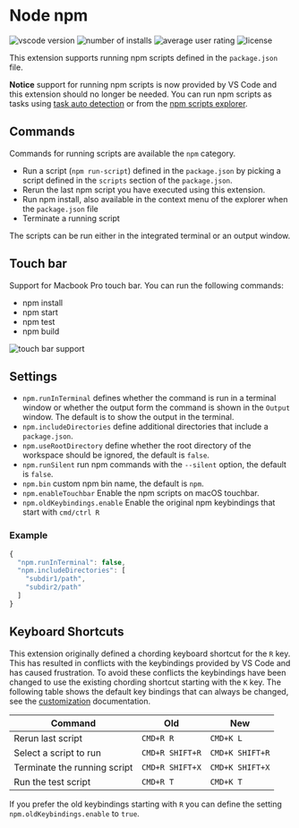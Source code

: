# Node npm

![vscode version](https://vsmarketplacebadge.apphb.com/version/eg2.vscode-npm-script.svg)
![number of installs](https://vsmarketplacebadge.apphb.com/installs/eg2.vscode-npm-script.svg)
![average user rating](https://vsmarketplacebadge.apphb.com/rating/eg2.vscode-npm-script.svg)
![license](https://img.shields.io/github/license/microsoft/vscode-npm-scripts.svg)

This extension supports running npm scripts defined in the `package.json` file.

**Notice** support for running npm scripts is now provided by VS Code and this extension should no longer be needed. You can run npm scripts as tasks using [task auto detection](https://code.visualstudio.com/Docs/editor/tasks#_task-autodetection) or from the [npm scripts explorer](https://code.visualstudio.com/docs/getstarted/tips-and-tricks#_run-npm-scripts-as-tasks-from-the-explorer).

## Commands

Commands for running scripts are available the `npm` category.

- Run a script (`npm run-script`) defined in the `package.json` by picking a script
  defined in the `scripts` section of the `package.json`.
- Rerun the last npm script you have executed using this extension.
- Run npm install, also available in the context menu of the explorer when the `package.json` file
- Terminate a running script

The scripts can be run either in the integrated terminal or an output window.

## Touch bar

Support for Macbook Pro touch bar. You can run the following commands:

- npm install
- npm start
- npm test
- npm build

![touch bar support](images/touchbar-support.png)

## Settings

- `npm.runInTerminal` defines whether the command is run
  in a terminal window or whether the output form the command is shown in the `Output` window. The default is to show the output in the terminal.
- `npm.includeDirectories` define additional directories that include a `package.json`.
- `npm.useRootDirectory` define whether the root directory of the workspace should be ignored, the default is `false`.
- `npm.runSilent` run npm commands with the `--silent` option, the default is `false`.
- `npm.bin` custom npm bin name, the default is `npm`.
- `npm.enableTouchbar` Enable the npm scripts on macOS touchbar.
- `npm.oldKeybindings.enable` Enable the original npm keybindings that start with `cmd/ctrl R`

### Example

```javascript
{
  "npm.runInTerminal": false,
  "npm.includeDirectories": [
    "subdir1/path",
    "subdir2/path"
  ]
}
```

## Keyboard Shortcuts

This extension originally defined a chording keyboard shortcut for the `R` key. This has resulted in conflicts with the keybindings provided by VS Code and has caused frustration. To avoid these conflicts the keybindings have been changed to use the existing chording shortcut starting with the `K` key. The following table shows the default key bindings that can always be changed, see the [customization](https://code.visualstudio.com/docs/customization/keybindings) documentation.

| Command     | Old         | New       |
| ----------- | ----------- |-----------|
| Rerun last script | `CMD+R R` | `CMD+K L` |
| Select a script to run | `CMD+R SHIFT+R` | `CMD+K SHIFT+R` |
| Terminate the running script | `CMD+R SHIFT+X` | `CMD+K SHIFT+X` |
| Run the test script | `CMD+R T` | `CMD+K T` |

If you prefer the old keybindings starting with `R` you can define the setting `npm.oldKeybindings.enable` to `true`.

[vs-url]: https://marketplace.visualstudio.com/items?itemName=eg2.vscode-npm-script
[vs-image]: https://vsmarketplacebadge.apphb.com/version/eg2.vscode-npm-script.svg
[install-url]: https://vsmarketplacebadge.apphb.com/installs/eg2.vscode-npm-script.svg
[rate-url]: https://vsmarketplacebadge.apphb.com/rating/eg2.vscode-npm-script.svg
[license-url]: https://img.shields.io/github/license/microsoft/vscode-npm-scripts.svg
